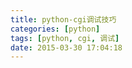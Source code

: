 ```yaml
---
title: python-cgi调试技巧
categories: [python]
tags: [python, cgi, 调试]
date: 2015-03-30 17:04:18
---
```



